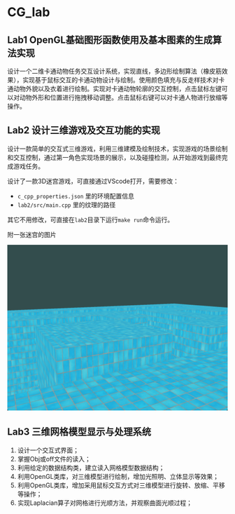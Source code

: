 # CG_lab



## Lab1 OpenGL基础图形函数使用及基本图素的生成算法实现
设计一个二维卡通动物任务交互设计系统，实现直线，多边形绘制算法（橡皮筋效果），实现基于鼠标交互的卡通动物设计与绘制。使用颜色填充与反走样技术对卡通动物外貌以及衣着进行绘制。实现对卡通动物轮廓的交互控制，点击鼠标左键可以对动物外形和位置进行拖拽移动调整。点击鼠标右键可以对卡通人物进行放缩等操作。

## Lab2 设计三维游戏及交互功能的实现

设计一款简单的交互式三维游戏，利用三维建模及绘制技术，实现游戏的场景绘制和交互控制，通过第一角色实现场景的展示，以及碰撞检测，从开始游戏到最终完成游戏任务。 

设计了一款3D迷宫游戏，可直接通过VScode打开，需要修改：

- `c_cpp_properties.json` 里的环境配置信息
- `lab2/src/main.cpp` 里的纹理的路径

其它不用修改，可直接在`lab2`目录下运行`make run`命令运行。

附一张迷宫的图片

![image-20250509113048198](/photo/image-20250509113048198.png)

## Lab3 三维网格模型显示与处理系统 

1. 设计一个交互式界面； 
2. 掌握Obj或off文件的读入； 
3. 利用给定的数据结构类，建立读入网格模型数据结构； 
4. 利用OpenGL类库，对三维模型进行绘制，增加光照明、立体显示等效果； 
5. 利用OpenGL类库，增加采用鼠标交互方式对三维模型进行旋转、放缩、平移等操作； 
6. 实现Laplacian算子对网格进行光顺方法，并观察曲面光顺过程；

